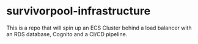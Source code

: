 # survivorpool-infrastructure
This is a repo that will spin up an ECS Cluster behind a load balancer with an RDS database, Cognito and a CI/CD pipeline.

